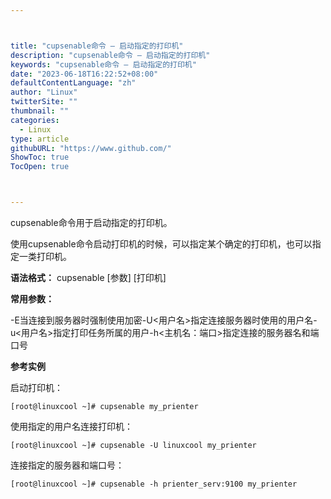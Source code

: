 ```yaml
---



title: "cupsenable命令 – 启动指定的打印机"
description: "cupsenable命令 – 启动指定的打印机"
keywords: "cupsenable命令 – 启动指定的打印机"
date: "2023-06-18T16:22:52+08:00"
defaultContentLanguage: "zh"
author: "Linux"
twitterSite: ""
thumbnail: ""
categories:
  - Linux
type: article
githubURL: "https://www.github.com/"
ShowToc: true
TocOpen: true



---
```


cupsenable命令用于启动指定的打印机。

使用cupsenable命令启动打印机的时候，可以指定某个确定的打印机，也可以指定一类打印机。

**语法格式：** cupsenable [参数] [打印机]

**常用参数：**

-E当连接到服务器时强制使用加密-U<用户名>指定连接服务器时使用的用户名-u<用户名>指定打印任务所属的用户-h<主机名：端口>指定连接的服务器名和端口号

**参考实例**

启动打印机：

```
[root@linuxcool ~]# cupsenable my_prienter
```

使用指定的用户名连接打印机：

```
[root@linuxcool ~]# cupsenable -U linuxcool my_prienter
```

连接指定的服务器和端口号：

```
[root@linuxcool ~]# cupsenable -h prienter_serv:9100 my_prienter
```